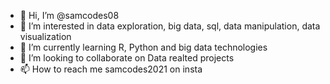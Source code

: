 - 👋 Hi, I’m @samcodes08
- 👀 I’m interested in data exploration, big data, sql, data manipulation, data visualization 
- 🌱 I’m currently learning R, Python and big data technologies
- 💞️ I’m looking to collaborate on Data realted projects
- 📫 How to reach me samcodes2021 on insta

<!---
samcodes08/samcodes08 is a ✨ special ✨ repository because its `README.md` (this file) appears on your GitHub profile.
You can click the Preview link to take a look at your changes.
--->
